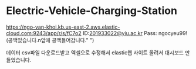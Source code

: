 # Electric-Vehicle-Charging-Station

https://ngo-van-khoi.kb.us-east-2.aws.elastic-cloud.com:9243/app/r/s/fC7o2
ID:201933022@yiu.ac.kr
Pass: ngocyeu99! (공백있습니다.n앞에 공백들어갑니다." ")

데이터 csv파일 다운로드받고 엑셀으로 수정해서 elastic웹 사이트 올려서 대시보드 만들었습니다.
